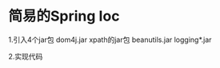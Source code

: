 ﻿# 简易的Spring Ioc

1.引入4个jar包
    dom4j.jar
    xpath的jar包
    beanutils.jar
    logging*.jar

2.实现代码
